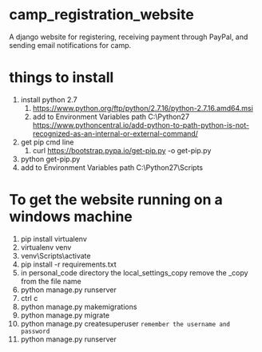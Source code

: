 # camp_registration_website
A django website for registering, receiving payment through PayPal, and sending email notifications for camp.

# things to install
1. install python 2.7
    1. https://www.python.org/ftp/python/2.7.16/python-2.7.16.amd64.msi
    1. add to Environment Variables path C:\Python27   https://www.pythoncentral.io/add-python-to-path-python-is-not-recognized-as-an-internal-or-external-command/
1. get pip cmd line
    1. curl https://bootstrap.pypa.io/get-pip.py -o get-pip.py
1. python get-pip.py
1. add to Environment Variables path C:\Python27\Scripts

# To get the website running on a windows machine
1. pip install virtualenv
1. virtualenv venv 
1. venv\Scripts\activate 
1. pip install -r requirements.txt
1. in personal_code directory the local_settings_copy remove the _copy from the file name
1. python manage.py runserver
1. ctrl c 
1. python manage.py makemigrations 
1. python manage.py migrate 
1. python manage.py createsuperuser `remember the username and password`
1. python manage.py runserver
